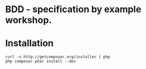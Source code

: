 BDD - specification by example workshop.
========================================

# Installation

    curl -s http://getcomposer.org/installer | php 
    php composer.phar install --dev
